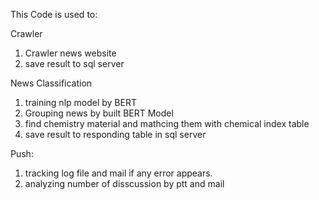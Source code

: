 This Code is used to:

Crawler
  1. Crawler news website
  2. save result to sql server

News Classification
  1. training nlp model by BERT
  2. Grouping news by built BERT Model
  3. find chemistry material and mathcing them with chemical index table
  4. save result to responding table in sql server

Push:
  1. tracking log file and mail if any error appears.
  2. analyzing number of disscussion by ptt and mail
  
 
